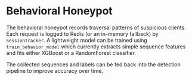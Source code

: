 # Behavioral Honeypot

The behavioral honeypot records traversal patterns of suspicious clients. Each request is logged to Redis (or an in-memory fallback) by `SessionTracker`. A lightweight model can be trained using `train_behavior_model` which currently extracts simple sequence features and fits either XGBoost or a RandomForest classifier.

The collected sequences and labels can be fed back into the detection pipeline to improve accuracy over time.
